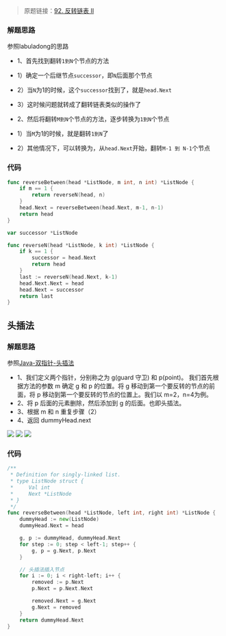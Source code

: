 > 原题链接：[92. 反转链表 II](https://leetcode-cn.com/problems/reverse-linked-list-ii/)
### 解题思路
参照labuladong的思路

* 1、首先找到翻转``1到N``个节点的方法
* 1）确定一个后继节点``successor``，即``N``后面那个节点
* 2）当``N``为1的时候，这个``successor``找到了，就是``head.Next``
* 3）这时候问题就转成了翻转链表类似的操作了

* 2、然后将翻转``M到N``个节点的方法，逐步转换为``1到N``个节点
* 1）当``M``为1的时候，就是翻转``1到N``了
* 2）其他情况下，可以转换为，从``head.Next``开始，翻转``M-1 到 N-1``个节点
### 代码
```go
func reverseBetween(head *ListNode, m int, n int) *ListNode {
	if m == 1 {
		return reverseN(head, n)
	}
	head.Next = reverseBetween(head.Next, m-1, n-1)
	return head
}

var successor *ListNode

func reverseN(head *ListNode, k int) *ListNode {
	if k == 1 {
		successor = head.Next
		return head
	}
	last := reverseN(head.Next, k-1)
	head.Next.Next = head
	head.Next = successor
	return last
}
```

## 头插法
### 解题思路
参照[Java-双指针-头插法](https://leetcode-cn.com/problems/reverse-linked-list-ii/solution/java-shuang-zhi-zhen-tou-cha-fa-by-mu-yi-cheng-zho/)

+ 1、我们定义两个指针，分别称之为 g(guard 守卫) 和 p(point)。
我们首先根据方法的参数 m 确定 g 和 p 的位置。将 g 移动到第一个要反转的节点的前面，将 p 移动到第一个要反转的节点的位置上。我们以 m=2，n=4为例。
+ 2、将 p 后面的元素删除，然后添加到 g 的后面。也即头插法。
+ 3、根据 m 和 n 重复步骤（2）
+ 4、返回 dummyHead.next

![](https://pic.leetcode-cn.com/1616250561-sZiIjN-img1.png)
![](https://pic.leetcode-cn.com/1616250561-sZiIjN-img1.png)
![](https://pic.leetcode-cn.com/1616250561-sZiIjN-img1.png)

### 代码
```go
/**
 * Definition for singly-linked list.
 * type ListNode struct {
 *     Val int
 *     Next *ListNode
 * }
 */
func reverseBetween(head *ListNode, left int, right int) *ListNode {
	dummyHead := new(ListNode)
	dummyHead.Next = head

	g, p := dummyHead, dummyHead.Next
	for step := 0; step < left-1; step++ {
		g, p = g.Next, p.Next
	}

	// 头插法插入节点
	for i := 0; i < right-left; i++ {
		removed := p.Next
		p.Next = p.Next.Next

		removed.Next = g.Next
		g.Next = removed
	}
	return dummyHead.Next
}
```